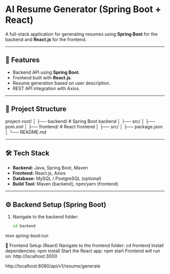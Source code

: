 # AI Resume Generator (Spring Boot + React)

A full-stack application for generating resumes using **Spring Boot** for the backend and **React.js** for the frontend.

---

## 🚀 Features
- Backend API using **Spring Boot**.
- Frontend built with **React.js**.
- Resume generation based on user description.
- REST API integration with Axios.

---

## 📂 Project Structure
project-root/
│
├── backend/ # Spring Boot backend
│ ├── src/
│ ├── pom.xml
│
├── frontend/ # React frontend
│ ├── src/
│ ├── package.json
│
└── README.md


---

## 🛠️ Tech Stack
- **Backend:** Java, Spring Boot, Maven
- **Frontend:** React.js, Axios
- **Database:** MySQL / PostgreSQL (optional)
- **Build Tool:** Maven (backend), npm/yarn (frontend)

---

## ⚙️ Backend Setup (Spring Boot)
1. Navigate to the backend folder:
   ```bash
   cd backend
mvn spring-boot:run

🎨 Frontend Setup (React)
Navigate to the frontend folder:
cd frontend
Install dependencies:
npm install
Start the React app:
npm start
Frontend will run on:
http://localhost:3000

http://localhost:8080/api/v1/resume/generate

